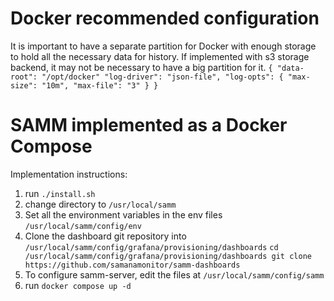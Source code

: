 # Docker recommended configuration
It is important to have a separate partition for Docker with enough storage to hold all the necessary data for history.
If implemented with s3 storage backend, it may not be necessary to have a big partition for it.
`{
	"data-root": "/opt/docker"
	"log-driver": "json-file",
	"log-opts": {
		"max-size": "10m",
		"max-file": "3"
	}
}`

# SAMM implemented as a Docker Compose
Implementation instructions:
1. run `./install.sh`
2. change directory to `/usr/local/samm`
3. Set all the environment variables in the env files `/usr/local/samm/config/env`
4. Clone the dashboard git repository into `/usr/local/samm/config/grafana/provisioning/dashboards`
`cd /usr/local/samm/config/grafana/provisioning/dashboards
git clone https://github.com/samanamonitor/samm-dashboards`
5. To configure samm-server, edit the files at `/usr/local/samm/config/samm`
6. run `docker compose up -d`
